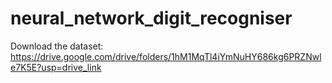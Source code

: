 # neural_network_digit_recogniser

Download the dataset: https://drive.google.com/drive/folders/1hM1MqTl4iYmNuHY686kg6PRZNwle7K5E?usp=drive_link
